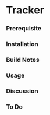 # Tracker

### Prerequisite

### Installation

### Build Notes

### Usage

### Discussion

### To Do

